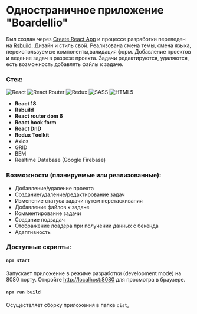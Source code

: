 # Одностраничное приложение "Boardellio" 
Был создан через [Create React App](https://github.com/facebook/create-react-app) и процессе разработки переведен на [Rsbuild](https://rsbuild.dev).
Дизайн и стиль свой. Реализована смена темы, смена языка, переиспользуемые компоненты,валидация форм. Добавление проектов и ведение задач в разрезе проекта.  Задачи редактируются, удаляются, есть возможность добавлять файлы к задаче. 

### Стек:
![React](https://img.shields.io/badge/react-%2320232a.svg?style=for-the-badge&logo=react&logoColor=%2361DAFB)
![React Router](https://img.shields.io/badge/React_Router-CA4245?style=for-the-badge&logo=react-router&logoColor=white)
![Redux](https://img.shields.io/badge/redux-%23593d88.svg?style=for-the-badge&logo=redux&logoColor=white)
![SASS](https://img.shields.io/badge/SASS-hotpink.svg?style=for-the-badge&logo=SASS&logoColor=white)
![HTML5](https://img.shields.io/badge/html5-%23E34F26.svg?style=for-the-badge&logo=html5&logoColor=white)
+ **React 18**
+ **Rsbuild**
+ **React router dom 6** 
+ **React hook form**  
+ **React DnD**
+ **Redux Toolkit**
+ Axios
+ GRID
+ BEM
+ Realtime Database (Google Firebase)

### Возможности (планируемые или реализованные):
+ Добавление/удаление проекта
+ Создание/удаление/редактирование задач
+ Изменение статуса задачи путем перетаскивания
+ Добавление файлов к задаче
+ Комментирование задачи
+ Создание подзадач
+ Отображение лоадера при получении данных с бекенда
+ Адаптивность


### Доступные скрипты:
#### `npm start`
Запускает приложение в режиме разработки (development mode) на 8080 порту.
Откройте [http://localhost:8080](http://localhost:8080) для просмотра в браузере.

#### `npm run build`

Осуществляет сборку приложения в папке `dist`,


